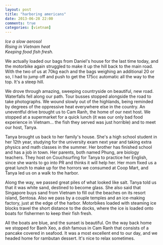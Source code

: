 ```yaml
---
layout: post
title: "harboring americans"
date: 2013-06-28 22:00
comments: true
categories: [vietnam]
---
```


<em>Ice a slow aerosol<br/>
Rising in Vietnam heat<br/>
Keeping food fish fresh.</em>

We actually loaded our bags from Daniel's house for the last time today, and the motorbike again struggled to make it up the hill back to the main road.  With the two of us at 70kg each and the bags weighing an additional 20 or so, I had to jump off and push to get the 175cc automatic all the way to the top.  It's a steep hill.

We drove through amazing, sweeping countryside on beautiful, new road.  Waterfalls fell along our path.  Tour busses stopped alongside the road to take photographs.  We wound slowly out of the highlands, being reminded by degrees of the oppressive heat everywhere else in the country.  An uneventful drive brought us to Cam Ranh, the home of our next host.  We stopped at a supermarket for a quick lunch (it was our only bad food experience in Vietnam... the fish they served was just horrible) and to meet our host, Tanya.

Tanya brought us back to her family's house.  She's a high school student in her 12th year, studying for the university exam next year and taking extra physics and math classes in the summer.  Her brother has finished school and has a job in town.  Her parents, both named Phung, are biology teachers.  They host on Couchsurfing for Tanya to practice her English, since she wants to go into PR and thinks it will help her.  Her mom fixed us a great lunch to make up for the horrors we consumed at Coop Mart, and Tanya led us on a walk to the harbor.

Along the way, we passed great piles of what looked like salt.  Tanya told us that it was white sand, destined to become glass.  She also said that Singapore buys sand from Vietnam to fill out the beaches on its resort island, Sentosa.  Also we pass by a couple temples and an ice-making factory, just at the edge of the harbor.  Motorbikes loaded with steaming ice blocks travel the short distance to the docks, where the ice is loaded onto boats for fishermen to keep their fish fresh.

All the boats are blue, and the sunset is beautiful.  On the way back home we stopped for Banh Xeo, a dish famous in Cam Ranh that consists of a pancake covered in seafood.  It was a most excellent end to our day, and we headed home for rambutan dessert.  It's nice to relax sometimes.
